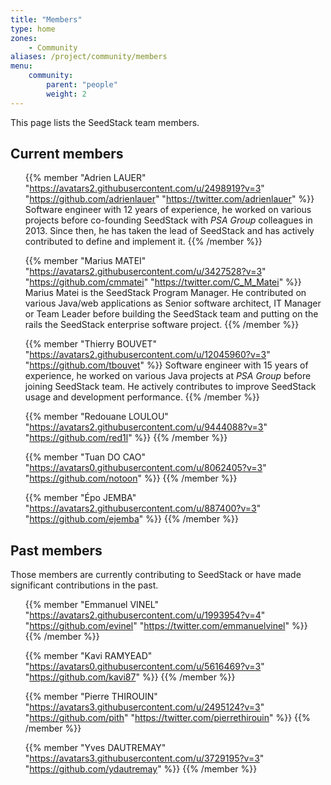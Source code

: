 ```yaml
---
title: "Members"
type: home
zones:
    - Community
aliases: /project/community/members    
menu:
    community:
        parent: "people"
        weight: 2
---
```


This page lists the SeedStack team members.<!--more-->

## Current members

<ul class="list-unstyled team-v1">

{{% member "Adrien LAUER" "https://avatars2.githubusercontent.com/u/2498919?v=3" "https://github.com/adrienlauer" "https://twitter.com/adrienlauer" %}}
Software engineer with 12 years of experience, he worked on various projects before co-founding SeedStack with _PSA Group_
colleagues in 2013. Since then, he has taken the lead of SeedStack and has actively contributed to define and implement it. 
{{% /member %}}
    
{{% member "Marius MATEI" "https://avatars2.githubusercontent.com/u/3427528?v=3" "https://github.com/cmmatei" "https://twitter.com/C_M_Matei" %}}
Marius Matei is the SeedStack Program Manager. He contributed on various Java/web applications as Senior software architect, 
IT Manager or Team Leader before building the SeedStack team and putting on the rails the SeedStack enterprise software project.
{{% /member %}}

{{% member "Thierry BOUVET" "https://avatars2.githubusercontent.com/u/12045960?v=3" "https://github.com/tbouvet" %}}
Software engineer with 15 years of experience, he worked on various Java projects at _PSA Group_ before joining SeedStack 
team. He actively contributes to improve SeedStack usage and development performance.
{{% /member %}}

{{% member "Redouane LOULOU" "https://avatars2.githubusercontent.com/u/9444088?v=3" "https://github.com/red1l" %}}
{{% /member %}}

{{% member "Tuan DO CAO" "https://avatars0.githubusercontent.com/u/8062405?v=3" "https://github.com/notoon" %}}
{{% /member %}}

{{% member "Épo JEMBA" "https://avatars2.githubusercontent.com/u/887400?v=3" "https://github.com/ejemba" %}}
{{% /member %}}

</ul>

## Past members

Those members are currently contributing to SeedStack or have made significant contributions in the past.

<ul class="list-unstyled team-v1">

{{% member "Emmanuel VINEL" "https://avatars2.githubusercontent.com/u/1993954?v=4" "https://github.com/evinel" "https://twitter.com/emmanuelvinel" %}}
{{% /member %}}

{{% member "Kavi RAMYEAD" "https://avatars0.githubusercontent.com/u/5616469?v=3" "https://github.com/kavi87" %}}
{{% /member %}}

{{% member "Pierre THIROUIN" "https://avatars3.githubusercontent.com/u/2495124?v=3" "https://github.com/pith" "https://twitter.com/pierrethirouin" %}}
{{% /member %}}

{{% member "Yves DAUTREMAY" "https://avatars3.githubusercontent.com/u/3729195?v=3" "https://github.com/ydautremay" %}}
{{% /member %}}

</ul>



